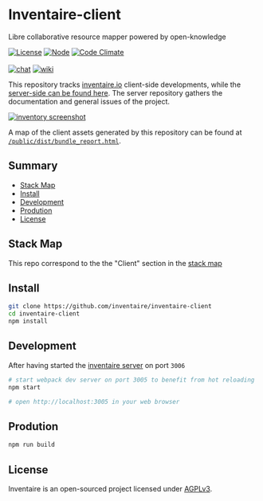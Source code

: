# Inventaire-client
Libre collaborative resource mapper powered by open-knowledge

[![License](https://img.shields.io/badge/license-AGPL3-blue.svg)](http://www.gnu.org/licenses/agpl-3.0.html)
[![Node](https://img.shields.io/badge/node->=v4-brightgreen.svg)](https://nodejs.org)
[![Code Climate](https://codeclimate.com/github/inventaire/inventaire/badges/gpa.svg)](https://codeclimate.com/github/inventaire/inventaire)<br>
<br>
[![chat](https://img.shields.io/badge/chat-%23inventaire-ffd402.svg)](https://wiki.inventaire.io/wiki/Communication_channels#Chat)
[![wiki](https://img.shields.io/badge/wiki-general-319cc2.svg)](https://wiki.inventaire.io)

This repository tracks [inventaire.io](https://inventaire.io) client-side developments, while the [server-side can be found here](https://github.com/inventaire/inventaire). The server repository gathers the documentation and general issues of the project.

[![inventory screenshot](https://github.com/inventaire/inventaire/assets/1596934/844c04ff-a216-48dc-b3b9-c33a106b8fbe)](https://inventaire.io)

A map of the client assets generated  by this repository can be found at [`/public/dist/bundle_report.html`](https://inventaire.io/public/dist/bundle_report.html).

## Summary

<!-- START doctoc generated TOC please keep comment here to allow auto update -->
<!-- DON'T EDIT THIS SECTION, INSTEAD RE-RUN doctoc TO UPDATE -->


- [Stack Map](#stack-map)
- [Install](#install)
- [Development](#development)
- [Prodution](#prodution)
- [License](#license)

<!-- END doctoc generated TOC please keep comment here to allow auto update -->

## Stack Map
This repo correspond to the the "Client" section in the [stack map](https://inventaire.github.io/stack/)

## Install
```sh
git clone https://github.com/inventaire/inventaire-client
cd inventaire-client
npm install
```

## Development
After having started the [inventaire server](https://github.com/inventaire/inventaire/) on port `3006`
```sh
# start webpack dev server on port 3005 to benefit from hot reloading
npm start

# open http://localhost:3005 in your web browser
```

## Prodution
```sh
npm run build
```

## License
Inventaire is an open-sourced project licensed under [AGPLv3](./LICENSES/AGPL-3.0-only.txt).
